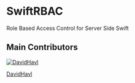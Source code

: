 # SwiftRBAC
Role Based Access Control for Server Side Swift


## Main Contributors

[![DavidHavl](http://www.gravatar.com/avatar/673ffd6fffaf898cdda976634bd6342e?s=117)](https://github.com/DavidHavl)

[DavidHavl](https://github.com/DavidHavl)

